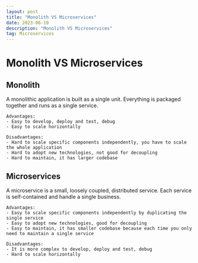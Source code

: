 ```yaml
---
layout: post
title: "Monolith VS Microservices"
date: 2023-06-10
description: "Monolith VS Microservices"
tag: Microservices
---
```


# Monolith VS Microservices

## Monolith

A monolithic application is built as a single unit. Everything is packaged together and runs as a single service.

    Advantages:
    - Easy to develop, deploy and test, debug
    - Easy to scale horizontally

    Disadvantages:
    - Hard to scale specific components independently, you have to scale the whole application
    - Hard to adopt new technologies, not good for decoupling
    - Hard to maintain, it has larger codebase

## Microservices

A microservice is a small, loosely coupled, distributed service. Each service is self-contained and handle a single business.

    Advantages:
    - Easy to scale specific components independently by duplicating the single service
    - Easy to adopt new technologies, good for decoupling
    - Easy to maintain, it has smaller codebase because each time you only need to maintain a single service

    Disadvantages:
    - It is more complex to develop, deploy and test, debug
    - Hard to scale horizontally
